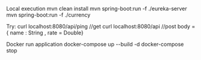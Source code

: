 
Local execution
mvn clean install
mvn spring-boot:run -f ./eureka-server
mvn spring-boot:run -f ./currency

Try:
curl localhost:8080/api/ping  //get 
curl localhost:8080/api  //post    body = { name : String , rate = Double}

Docker run application
docker-compose up --build -d
docker-compose stop

